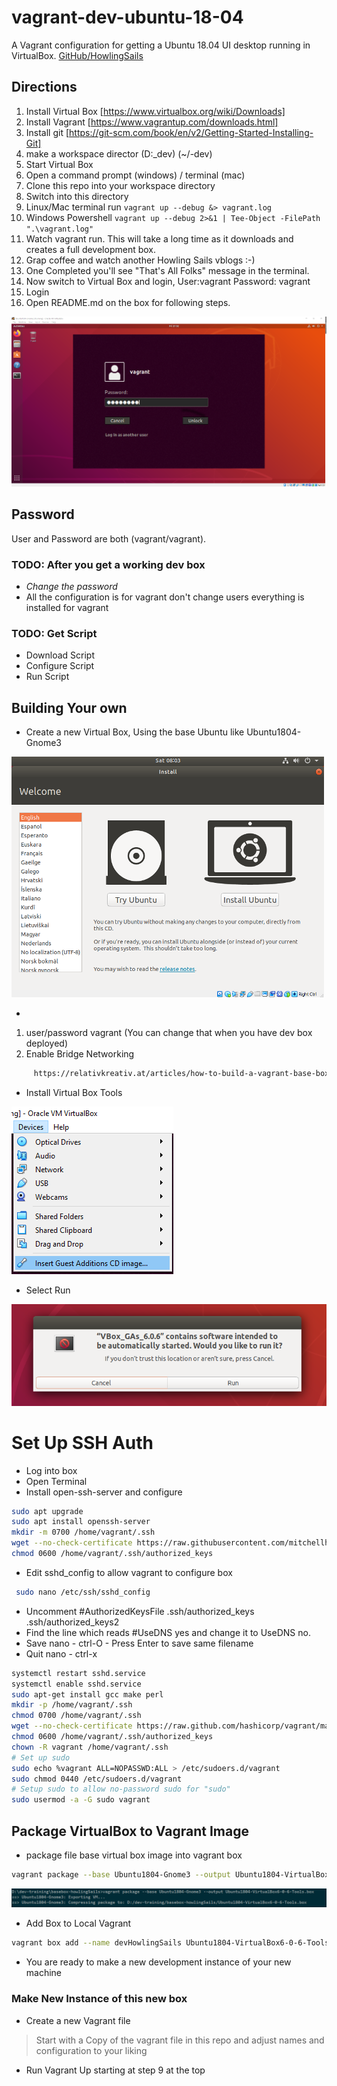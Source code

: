 # vagrant-dev-ubuntu-18-04

A Vagrant configuration for getting a Ubuntu 18.04 UI desktop running in VirtualBox.
[GitHub/HowlingSails](https://github.com/howlingsails/vagrant-dev-ubuntu-18-04.git)

## Directions

1. Install Virtual Box [https://www.virtualbox.org/wiki/Downloads]
2. Install Vagrant [https://www.vagrantup.com/downloads.html]
3. Install git [https://git-scm.com/book/en/v2/Getting-Started-Installing-Git]
4. make a workspace director (D:\_dev) (~/-dev)
5. Start Virtual Box
6. Open a command prompt (windows) / terminal (mac)
7. Clone this repo into your workspace directory
8. Switch into this directory
9. Linux/Mac terminal run `vagrant up --debug &> vagrant.log`
10. Windows Powershell  `vagrant up --debug 2>&1 | Tee-Object -FilePath ".\vagrant.log"`
11. Watch vagrant run. This will take a long time as it downloads and creates a full development box.
12. Grap coffee and watch another Howling Sails vblogs :-)
13. One Completed you'll see "That's All Folks" message in the terminal.
14. Now switch to Virtual Box and login, User:vagrant Password: vagrant
15. Login
16. Open README.md on the box for following steps.

![SheetShot Vagrant User Logging in to Ubuntu Desktop Clean](./resources/images/ubuntu1804.png)

## Password

User and Password are both (vagrant/vagrant).

### TODO: After you get a working dev box

* *Change the password*
* All the configuration is for vagrant don't change users everything is installed for vagrant

### TODO: Get Script

* Download Script
* Configure Script
* Run Script

## Building Your own

* Create a new Virtual Box, Using the base Ubuntu like Ubuntu1804-Gnome3

![Start of Install Ubuntu](./resources/images/installUbuntu.png)

*

1. user/password vagrant (You can change that when you have dev box deployed)
2. Enable Bridge Networking

``` html
     https://relativkreativ.at/articles/how-to-build-a-vagrant-base-box-from-a-virtualbox-vm
```

* Install Virtual Box Tools

![Select Insert Addtion iso](./resources/images/guest-additions.png)

* Select Run
  
![Run Guest Additions](./resources/images/run-guest-additions.png)

# Set Up SSH Auth

* Log into box
* Open Terminal
* Install open-ssh-server and configure

``` bash
sudo apt upgrade
sudo apt install openssh-server
mkdir -m 0700 /home/vagrant/.ssh
wget --no-check-certificate https://raw.githubusercontent.com/mitchellh/vagrant/master/keys/vagrant.pub -O /home/vagrant/.ssh/authorized_keys
chmod 0600 /home/vagrant/.ssh/authorized_keys
```

* Edit sshd_config to allow vagrant to configure box

``` bash
 sudo nano /etc/ssh/sshd_config
```

* Uncomment  #AuthorizedKeysFile      .ssh/authorized_keys .ssh/authorized_keys2
* Find the line which reads #UseDNS yes and change it to UseDNS no.
* Save nano - ctrl-O - Press Enter to save same filename
* Quit nano - ctrl-x

``` bash
systemctl restart sshd.service
systemctl enable sshd.service
sudo apt-get install gcc make perl
mkdir -p /home/vagrant/.ssh
chmod 0700 /home/vagrant/.ssh
wget --no-check-certificate https://raw.github.com/hashicorp/vagrant/master/keys/vagrant.pub -O /home/vagrant/.ssh/authorized_keys
chmod 0600 /home/vagrant/.ssh/authorized_keys
chown -R vagrant /home/vagrant/.ssh
# Set up sudo
sudo echo %vagrant ALL=NOPASSWD:ALL > /etc/sudoers.d/vagrant
sudo chmod 0440 /etc/sudoers.d/vagrant
# Setup sudo to allow no-password sudo for "sudo"
sudo usermod -a -G sudo vagrant
```

## Package VirtualBox to Vagrant Image

* package file base virtual box image into vagrant box
  
``` bash
vagrant package --base Ubuntu1804-Gnome3 --output Ubuntu1804-VirtualBox6-0-6-Tools.box
```

![Screen Shot of Virtual Box](./resources/images/packaging.png)

* Add Box to Local Vagrant

``` bash
vagrant box add --name devHowlingSails Ubuntu1804-VirtualBox6-0-6-Tools.box --force
```

* You are ready to make a new development instance of your new machine

### Make New Instance of this new box

* Create a new Vagrant file
  
> Start with a Copy of the vagrant file in this repo and adjust names and configuration to  your liking

* Run Vagrant Up starting at step 9 at the top
